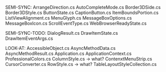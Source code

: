 SEMI-SYNC:
ArrangeDirection.cs
AutoCompleteMode.cs
Border3DSide.cs
Border3DStyle.cs
ButtonState.cs
CaptionButton.cs
ItemBoundsPortion.cs
ListViewAlignment.cs
MenuGlyph.cs
MessageBoxOptions.cs
MessageBoxIcon.cs
ScrollEventType.cs
WebBrowserReadyState.cs

SEMI-SYNC-TODO:
DialogResult.cs
DrawItemState.cs
DrawItemEventArgs.cs

LOOK-AT:
AccessibleObject.cs
AsyncMethodData.cs
AsyncMethodResult.cs
Application.cs
ApplicationContext.cs
ProfessionalColors.cs
ColumnStyle.cs -> what?
ContenxtMenuStrip.cs
CursorConverter.cs
RowStyle.cs -> what?
TableLayoutStyleCollection.cs

